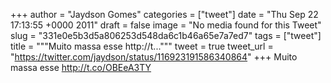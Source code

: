 
+++
author = "Jaydson Gomes"
categories = ["tweet"]
date = "Thu Sep 22 17:13:55 +0000 2011"
draft = false
image = "No media found for this Tweet"
slug = "331e0e5b3d5a806253d548da6c1b46a65e7a7ed7"
tags = ["tweet"]
title = """Muito massa esse http://t..."""
tweet = true
tweet_url = "https://twitter.com/jaydson/status/116923191586340864"
+++
Muito massa esse http://t.co/OBEeA3TY
